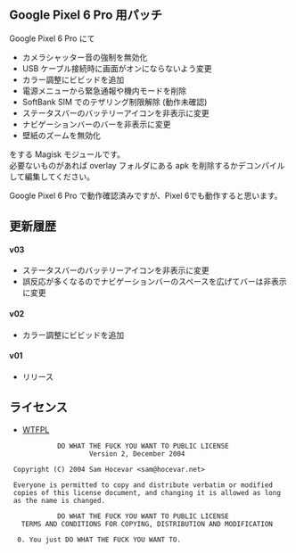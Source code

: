 ## Google Pixel 6 Pro 用パッチ

Google Pixel 6 Pro にて

* カメラシャッター音の強制を無効化
* USB ケーブル接続時に画面がオンにならないよう変更
* カラー調整にビビッドを追加
* 電源メニューから緊急通報や機内モードを削除
* SoftBank SIM でのテザリング制限解除 (動作未確認)
* ステータスバーのバッテリーアイコンを非表示に変更
* ナビゲーションバーのバーを非表示に変更
* 壁紙のズームを無効化

をする Magisk モジュールです。  
必要ないものがあれば overlay フォルダにある apk を削除するかデコンパイルして編集してください。

Google Pixel 6 Pro で動作確認済みですが、Pixel 6でも動作すると思います。

## 更新履歴

#### v03
* ステータスバーのバッテリーアイコンを非表示に変更
* 誤反応が多くなるのでナビゲーションバーのスペースを広げてバーは非表示に変更

#### v02
* カラー調整にビビッドを追加

#### v01
* リリース

## ライセンス

- [WTFPL](http://www.wtfpl.net/)

```
            DO WHAT THE FUCK YOU WANT TO PUBLIC LICENSE
                    Version 2, December 2004

 Copyright (C) 2004 Sam Hocevar <sam@hocevar.net>

 Everyone is permitted to copy and distribute verbatim or modified
 copies of this license document, and changing it is allowed as long
 as the name is changed.

            DO WHAT THE FUCK YOU WANT TO PUBLIC LICENSE
   TERMS AND CONDITIONS FOR COPYING, DISTRIBUTION AND MODIFICATION

  0. You just DO WHAT THE FUCK YOU WANT TO.
```